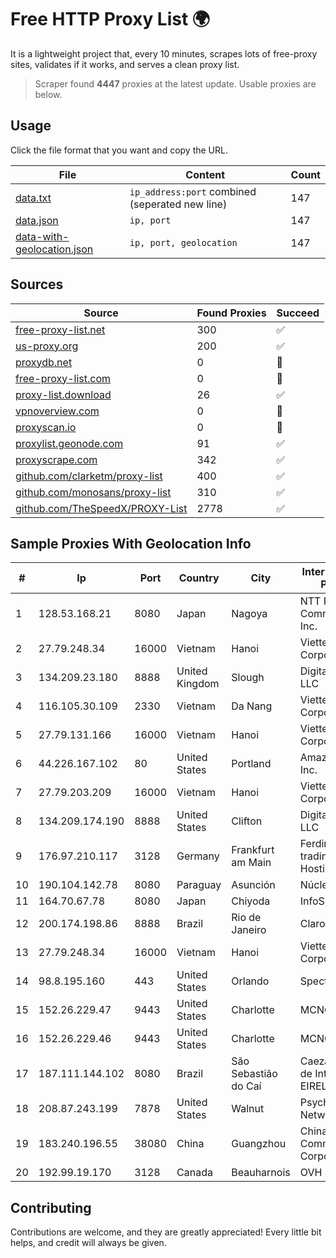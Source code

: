 
# Free HTTP Proxy List 🌍

It is a lightweight project that, every 10 minutes, scrapes lots of free-proxy sites, validates if it works, and serves a clean proxy list.


> Scraper found **4447** proxies at the latest update. Usable proxies are below.

## Usage

Click the file format that you want and copy the URL.


|File|Content|Count|
|----|-------|-----|
|[data.txt](https://raw.githubusercontent.com/themiralay/Proxy-List-World/master/data.txt)|`ip_address:port` combined (seperated new line)|147|
|[data.json](https://raw.githubusercontent.com/themiralay/Proxy-List-World/master/data.json)|`ip, port`|147|
|[data-with-geolocation.json](https://raw.githubusercontent.com/themiralay/Proxy-List-World/master/data-with-geolocation.json)|`ip, port, geolocation`|147|

## Sources

|Source|Found Proxies|Succeed|
|------|-------------|-------|
|[free-proxy-list.net](https://free-proxy-list.net)|300|✅|
|[us-proxy.org](https://www.us-proxy.org)|200|✅|
|[proxydb.net](http://proxydb.net)|0|🚫|
|[free-proxy-list.com](https://free-proxy-list.com/?page=&port=&type%5B%5D=http&type%5B%5D=https&up_time=0&search=Search)|0|🚫|
|[proxy-list.download](https://www.proxy-list.download/HTTP)|26|✅|
|[vpnoverview.com](https://vpnoverview.com/privacy/anonymous-browsing/free-proxy-servers)|0|🚫|
|[proxyscan.io](https://www.proxyscan.io)|0|🚫|
|[proxylist.geonode.com](https://proxylist.geonode.com/api/proxy-list?limit=300&page=1&sort_by=lastChecked&sort_type=desc&protocols=http,https)|91|✅|
|[proxyscrape.com](https://api.proxyscrape.com/v2/?request=displayproxies&protocol=http&timeout=10000&country=all&ssl=all&anonymity=all)|342|✅|
|[github.com/clarketm/proxy-list](https://raw.githubusercontent.com/clarketm/proxy-list/master/proxy-list-raw.txt)|400|✅|
|[github.com/monosans/proxy-list](https://raw.githubusercontent.com/monosans/proxy-list/main/proxies/http.txt)|310|✅|
|[github.com/TheSpeedX/PROXY-List](https://raw.githubusercontent.com/TheSpeedX/PROXY-List/master/http.txt)|2778|✅|


## Sample Proxies With Geolocation Info

|#|Ip|Port|Country|City|Internet Service Provider|
|-|--|----|-------|----|-------------------------|
|1|128.53.168.21|8080|Japan|Nagoya|NTT PC Communications, Inc.|
|2|27.79.248.34|16000|Vietnam|Hanoi|Viettel Corporation|
|3|134.209.23.180|8888|United Kingdom|Slough|DigitalOcean, LLC|
|4|116.105.30.109|2330|Vietnam|Da Nang|Viettel Corporation|
|5|27.79.131.166|16000|Vietnam|Hanoi|Viettel Corporation|
|6|44.226.167.102|80|United States|Portland|Amazon.com, Inc.|
|7|27.79.203.209|16000|Vietnam|Hanoi|Viettel Corporation|
|8|134.209.174.190|8888|United States|Clifton|DigitalOcean, LLC|
|9|176.97.210.117|3128|Germany|Frankfurt am Main|Ferdinand Zink trading as Tube-Hosting|
|10|190.104.142.78|8080|Paraguay|Asunción|Núcleo S.A.|
|11|164.70.67.78|8080|Japan|Chiyoda|InfoSphere|
|12|200.174.198.86|8888|Brazil|Rio de Janeiro|Claro S.A|
|13|27.79.248.34|16000|Vietnam|Hanoi|Viettel Corporation|
|14|98.8.195.160|443|United States|Orlando|Spectrum|
|15|152.26.229.47|9443|United States|Charlotte|MCNC|
|16|152.26.229.46|9443|United States|Charlotte|MCNC|
|17|187.111.144.102|8080|Brazil|São Sebastião do Caí|Caezar Provedor de Internet EIRELI|
|18|208.87.243.199|7878|United States|Walnut|Psychz Networks|
|19|183.240.196.55|38080|China|Guangzhou|China Mobile Communications Corporation|
|20|192.99.19.170|3128|Canada|Beauharnois|OVH SAS|



## Contributing

Contributions are welcome, and they are greatly appreciated! Every
little bit helps, and credit will always be given.

